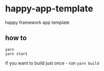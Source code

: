 # happy-app-template
happy framework app template


## how to

```
yarn
yarn start
```

If you want to build just once - run `yarn build`
